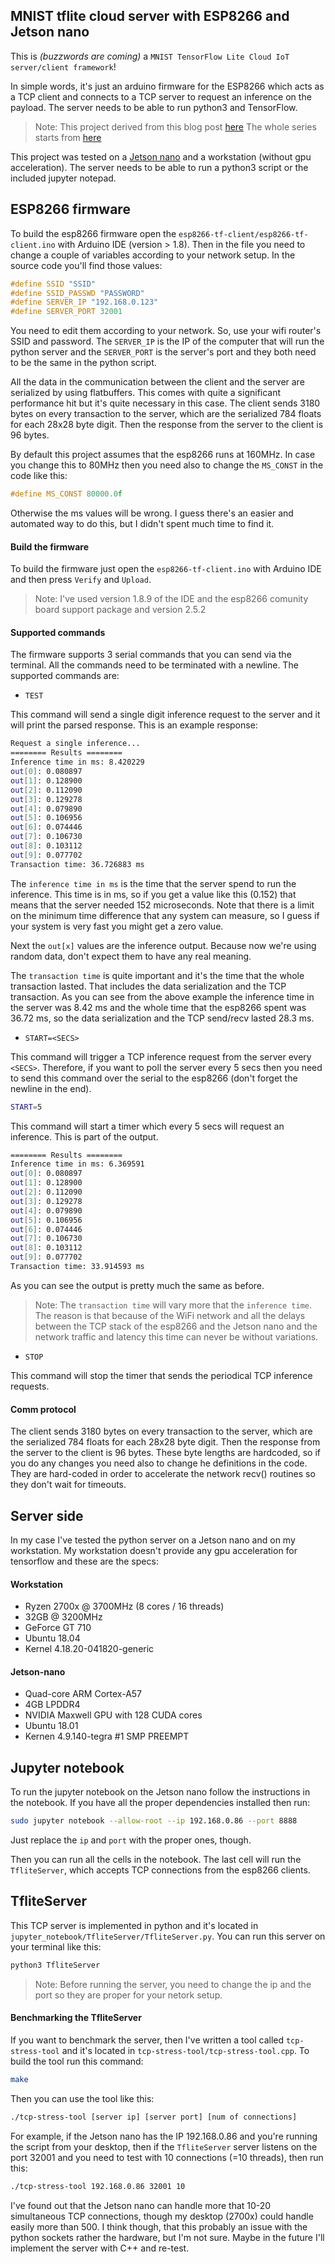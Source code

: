 MNIST tflite cloud server with ESP8266 and Jetson nano
----

This is _(buzzwords are coming)_ a `MNIST TensorFlow Lite Cloud IoT server/client framework`!

In simple words, it's just an arduino firmware for the ESP8266 which acts as a
TCP client and connects to a TCP server to request an inference on the payload.
The server needs to be able to run python3 and TensorFlow.

> Note: This project derived from this blog post [here](https://www.stupid-projects.com/machine-learning-on-embedded-part-5/)
The whole series starts from [here](https://www.stupid-projects.com/machine-learning-on-embedded-part-1/)

This project was tested on a [Jetson nano](https://www.nvidia.com/en-us/autonomous-machines/embedded-systems/jetson-nano/) and a workstation (without gpu acceleration).
The server needs to be able to run a python3 script or the included jupyter notepad.

## ESP8266 firmware
To build the esp8266 firmware open the `esp8266-tf-client/esp8266-tf-client.ino`
with Arduino IDE (version > 1.8). Then in the file you need to change a couple
of variables according to your network setup. In the source code you'll find
those values:

```cpp
#define SSID "SSID"
#define SSID_PASSWD "PASSWORD"
#define SERVER_IP "192.168.0.123"
#define SERVER_PORT 32001
```

You need to edit them according to your network. So, use your wifi router's SSID and
password. The `SERVER_IP` is the IP of the computer that will run the python
server and the `SERVER_PORT` is the server's port and they both need to be the same
in the python script.

All the data in the communication between the client and the server are serialized by
using flatbuffers. This comes with quite a significant performance hit but it's quite
necessary in this case. The client sends 3180 bytes on every transaction to the server,
which are the serialized 784 floats for each 28x28 byte digit. Then the response from
the server to the client is 96 bytes.

By default this project assumes that the esp8266 runs at 160MHz. In case you change
this to 80MHz then you need also to change the `MS_CONST` in the code like this:

```cpp
#define MS_CONST 80000.0f
```

Otherwise the ms values will be wrong. I guess there's an easier and automated way
to do this, but I didn't spent much time to find it.

#### Build the firmware
To build the firmware just open the `esp8266-tf-client.ino` with Arduino IDE
and then press `Verify` and `Upload`.

> Note: I've used version 1.8.9 of the IDE and the esp8266 comunity board support
package and version 2.5.2

#### Supported commands
The firmware supports 3 serial commands that you can send via the terminal. All the
commands need to be terminated with a newline. The supported commands are:

* ```TEST```

This command will send a single digit inference request to the server and it
will print the parsed response. This is an example response:

```sh
Request a single inference...
======== Results ========
Inference time in ms: 8.420229
out[0]: 0.080897
out[1]: 0.128900
out[2]: 0.112090
out[3]: 0.129278
out[4]: 0.079890
out[5]: 0.106956
out[6]: 0.074446
out[7]: 0.106730
out[8]: 0.103112
out[9]: 0.077702
Transaction time: 36.726883 ms
```

The `inference time in ms` is the time that the server spend to run the inference. This
time is in ms, so if you get a value like this (0.152) that means that the server needed
152 microseconds. Note that there is a limit on the minimum time difference that any
system can measure, so I guess if your system is very fast you might get a zero value.

Next the `out[x]` values are the inference output. Because now we're using random data,
don't expect them to have any real meaning.

The `transaction time` is quite important and it's the time that the whole transaction
lasted. That includes the data serialization and the TCP transaction. As you can see
from the above example the inference time in the server was 8.42 ms and the whole time
that the esp8266 spent was 36.72 ms, so the data serialization and the TCP send/recv
lasted 28.3 ms.

* ```START=<SECS>```

This command will trigger a TCP inference request from the server every `<SECS>`. Therefore,
if you want to poll the server every 5 secs then you need to send this command over the
serial to the esp8266 (don't forget the newline in the end).

```sh
START=5
```

This command will start a timer which every 5 secs will request an inference. This is part
of the output.

```sh
======== Results ========
Inference time in ms: 6.369591
out[0]: 0.080897
out[1]: 0.128900
out[2]: 0.112090
out[3]: 0.129278
out[4]: 0.079890
out[5]: 0.106956
out[6]: 0.074446
out[7]: 0.106730
out[8]: 0.103112
out[9]: 0.077702
Transaction time: 33.914593 ms
```

As you can see the output is pretty much the same as before.

> Note: The `transaction time` will vary more that the `inference time`. The reason is that
because of the WiFi network and all the delays between the TCP stack of the esp8266 and
the Jetson nano and the network traffic and latency this time can never be without variations.

* ```STOP```

This command will stop the timer that sends the periodical TCP inference requests.

#### Comm protocol
The client sends 3180 bytes on every transaction to the server, which are the
serialized 784 floats for each 28x28 byte digit. Then the response from the
server to the client is 96 bytes. These byte lengths are hardcoded, so if you
do any changes you need also to change he definitions in the code. They are
hard-coded in order to accelerate the network recv() routines so they don't
wait for timeouts.

## Server side
In my case I've tested the python server on a Jetson nano and on my workstation.
My workstation doesn't provide any gpu acceleration for tensorflow and these are
the specs:

#### Workstation
* Ryzen 2700x @ 3700MHz (8 cores / 16 threads)
* 32GB @ 3200MHz
* GeForce GT 710
* Ubuntu 18.04
* Kernel 4.18.20-041820-generic

#### Jetson-nano
* Quad-core ARM Cortex-A57
* 4GB LPDDR4
* NVIDIA Maxwell GPU with 128 CUDA cores
* Ubuntu 18.01
* Kernen 4.9.140-tegra #1 SMP PREEMPT

## Jupyter notebook
To run the jupyter notebook on the Jetson nano follow the instructions in the
notebook. If you have all the proper dependencies installed then run:
```sh
sudo jupyter notebook --allow-root --ip 192.168.0.86 --port 8888
```

Just replace the `ip` and `port` with the proper ones, though.

Then you can run all the cells in the notebook. The last cell will run the
`TfliteServer`, which accepts TCP connections from the esp8266 clients.

## TfliteServer
This TCP server is implemented in python and it's located in
`jupyter_notebook/TfliteServer/TfliteServer.py`. You can run this server on
your terminal like this:
```sh
python3 TfliteServer
```

> Note: Before running the server, you need to change the ip and the port
so they are proper for your netork setup.

#### Benchmarking the TfliteServer
If you want to benchmark the server, then I've written a tool called `tcp-stress-tool`
and it's located in `tcp-stress-tool/tcp-stress-tool.cpp`. To build the tool
run this command:
```sh
make
```

Then you can use the tool like this:
```sh
./tcp-stress-tool [server ip] [server port] [num of connections]
```

For example, if the Jetson nano has the IP 192.168.0.86 and you're running the
script from your desktop, then if the `TfliteServer` server listens on the port
32001 and you need to test with 10 connections (=10 threads), then run this:
```sh
./tcp-stress-tool 192.168.0.86 32001 10
```

I've found out that the Jetson nano can handle more that 10-20 simultaneous TCP
connections, though my desktop (2700x) could handle easily more than 500. I think
though, that this probably an issue with the python sockets rather the hardware,
but I'm not sure. Maybe in the future I'll implement the server with C++ and
re-test.

